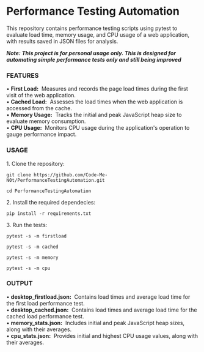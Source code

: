 # Performance Testing Automation
This repository contains performance testing scripts using pytest to evaluate load time, memory usage, and CPU usage of a web application, with results saved in JSON files for analysis.
</br>
<i><b><p>Note: This project is for personal usage only. This is designed for automating simple performance tests only and still being improved</p></b></i>
<h3>FEATURES</h3>
• <b>First Load:</b>&nbsp Measures and records the page load times during the first visit of the web application.</br>
• <b>Cached Load:</b>&nbsp Assesses the load times when the web application is accessed from the cache.</br>
• <b>Memory Usage:</b>&nbsp Tracks the initial and peak JavaScript heap size to evaluate memory consumption.</br>
• <b>CPU Usage:</b>&nbsp Monitors CPU usage during the application's operation to gauge performance impact.
</br>
<h3>USAGE</h3>
1. Clone the repository:
<pre><code id="code-block">git clone https://github.com/Code-Me-N0t/PerformanceTestingAutomation.git</br>
cd PerformanceTestingAutomation</code></pre>
2. Install the required dependecies:
<pre><code id="code-block">pip install -r requirements.txt</code></pre>
3. Run the tests:
<pre><code id="code-block">pytest -s -m firstload</code></pre>
<pre><code id="code-block">pytest -s -m cached</code></pre>
<pre><code id="code-block">pytest -s -m memory</code></pre>
<pre><code id="code-block">pytest -s -m cpu</code></pre>
<h3>OUTPUT</h3>
• <b>desktop_firstload.json:</b>&nbsp Contains load times and average load time for the first load performance test.</br>
• <b>desktop_cached.json:</b>&nbsp Contains load times and average load time for the cached load performance test.</br>
• <b>memory_stats.json:</b>&nbsp Includes initial and peak JavaScript heap sizes, along with their averages.</br>
• <b>cpu_stats.json:</b>&nbsp Provides initial and highest CPU usage values, along with their averages.
